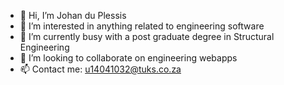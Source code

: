 - 👋 Hi, I’m Johan du Plessis
- 👀 I’m interested in anything related to engineering software
- 🌱 I’m currently busy with a post graduate degree in Structural Engineering
- 💞️ I’m looking to collaborate on engineering webapps
- 📫 Contact me: u14041032@tuks.co.za

<!---
JDPEngDev/JDPEngDev is a ✨ special ✨ repository because its `README.md` (this file) appears on your GitHub profile.
You can click the Preview link to take a look at your changes.
--->
